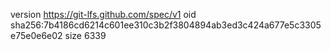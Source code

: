 version https://git-lfs.github.com/spec/v1
oid sha256:7b4186cd6214c601ee310c3b2f3804894ab3ed3c424a677e5c3305e75e0e6e02
size 6339

